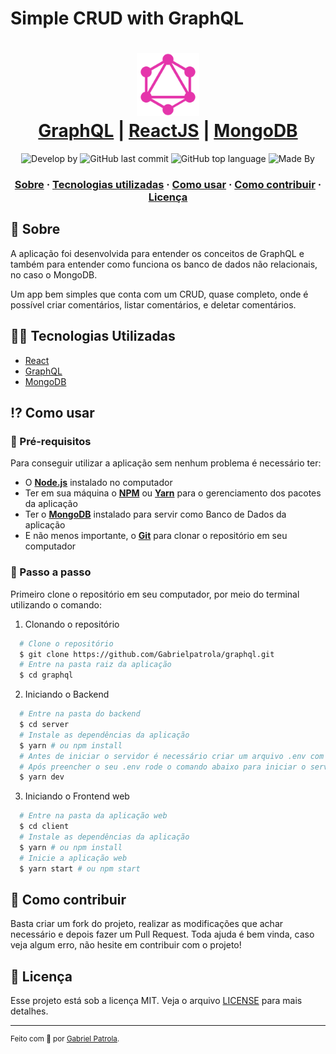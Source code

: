 # Simple CRUD with GraphQL

<h1 align="center">
    <img alt="Proffy" src="assets/logo.png" height="100px" />
    <br/>
   <a href="https://graphql.org" target="_blank" rel="noopener">GraphQL</a> | <a href="https://pt-br.reactjs.org" target="_blank" rel="noopener">ReactJS</a> | <a href="https://www.mongodb.com" target="_blank" rel="noopener">MongoDB</a>
</h1>

<p align="center">
  <img alt="Develop by" src="https://img.shields.io/badge/Develop%20by-Gabriel%20Patrola-blue?style=flat&logo=Awesome-Lists">
  <img alt="GitHub last commit" src="https://img.shields.io/github/last-commit/gabrielpatrola/graphql?color=informational&style=flat&logo=GitHub-Actions">
  <img alt="GitHub top language" src="https://img.shields.io/github/languages/top/gabrielpatrola/graphql?color=important&style=flat&logo=Javascript">
  <img alt="Made By" src="https://img.shields.io/github/license/gabrielpatrola/graphql?&style=flat&logo=Google-Sheets">
<p>

<h3 align="center">
  <a href="#-sobre">Sobre</a>
  <span> · </span>
  <a href="#-tecnologias-utilizadas">Tecnologias utilizadas</a>
  <span> · </span>
  <a href="#-como-usar">Como usar</a>
  <span> · </span>
  <a href="#-como-contribuir">Como contribuir</a>
  <span> · </span>
  <a href="#-licença">Licença</a>
</h3>

## 💭 Sobre

A aplicação foi desenvolvida para entender os conceitos de GraphQL e também para entender como funciona os banco de dados não relacionais, no caso o MongoDB.

Um app bem simples que conta com um CRUD, quase completo, onde é possível criar comentários, listar comentários, e deletar comentários.

## 👨‍💻 Tecnologias Utilizadas

- <a href="https://reactjs.org/" target="_blank" rel="noopener">React</a>
- <a href="https://graphql.org/" target="_blank" rel="noopener">GraphQL</a>
- <a href="https://www.mongodb.com/" target="_blank" rel="noopener">MongoDB</a>

## ⁉ Como usar

### 🤔 Pré-requisitos

Para conseguir utilizar a aplicação sem nenhum problema é necessário ter:

- O **<a href="https://nodejs.org/en/" target="_blank" rel="noopener">Node.js</a>** instalado no computador
- Ter em sua máquina o **<a href="https://www.npmjs.com/" target="_blank" rel="noopener">NPM</a>** ou **<a href="https://yarnpkg.com/" target="_blank" rel="noopener">Yarn</a>** para o gerenciamento dos pacotes da aplicação
- Ter o **<a href="https://docs.mongodb.com/manual/installation/" target="_blank" rel="noopener">MongoDB</a>** instalado para servir como Banco de Dados da aplicação
- E não menos importante, o **<a href="https://git-scm.com/" target="_blank" rel="noopener">Git</a>** para clonar o repositório em seu computador

### 📝 Passo a passo

Primeiro clone o repositório em seu computador, por meio do terminal utilizando o comando:

1. Clonando o repositório

```sh
  # Clone o repositório
  $ git clone https://github.com/Gabrielpatrola/graphql.git
  # Entre na pasta raiz da aplicação
  $ cd graphql
```

2. Iniciando o Backend

```sh
  # Entre na pasta do backend
  $ cd server
  # Instale as dependências da aplicação
  $ yarn # ou npm install
  # Antes de iniciar o servidor é necessário criar um arquivo .env com as informações do .env.example
  # Após preencher o seu .env rode o comando abaixo para iniciar o servidor
  $ yarn dev
```

3. Iniciando o Frontend web

```sh
  # Entre na pasta da aplicação web
  $ cd client
  # Instale as dependências da aplicação
  $ yarn # ou npm install
  # Inicie a aplicação web
  $ yarn start # ou npm start
```

## 💪 Como contribuir

Basta criar um fork do projeto, realizar as modificações que achar necessário e depois fazer um Pull Request.
Toda ajuda é bem vinda, caso veja algum erro, não hesite em contribuir com o projeto!

## 📃 Licença

Esse projeto está sob a licença MIT. Veja o arquivo [LICENSE](/LICENSE) para mais detalhes.

---

<sup> Feito com 💙 por <a href="https://github.com/gabrielpatrola" target="_blank" rel="noopener">Gabriel Patrola</a>.</sup>
